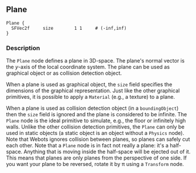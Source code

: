 ## Plane


```
Plane {
  SFVec2f     size        1 1     # (-inf,inf)
}
```

### Description

The `Plane` node defines a plane in 3D-space. The plane's normal vector is the
*y*-axis of the local coordinate system. The plane can be used as graphical
object or as collision detection object.

When a plane is used as graphical object, the `size` field specifies the
dimensions of the graphical representation. Just like the other graphical
primitives, it is possible to apply a `Material` (e.g., a texture) to a plane.

When a plane is used as collision detection object (in a `boundingObject`) then
the `size` field is ignored and the plane is considered to be infinite. The
`Plane` node is the ideal primitive to simulate, e.g., the floor or infinitely
high walls. Unlike the other collision detection primitives, the `Plane` can
only be used in static objects (a static object is an object without a `Physics`
node). Note that Webots ignores collision between planes, so planes can safely
cut each other. Note that a `Plane` node is in fact not really a plane: it's a
half-space. Anything that is moving inside the half-space will be ejected out of
it. This means that planes are only planes from the perspective of one side. If
you want your plane to be reversed, rotate it by π using a `Transform` node.

